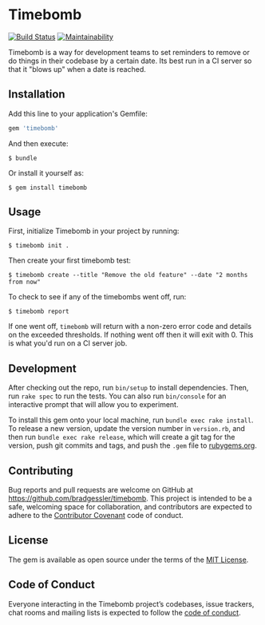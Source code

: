 # Timebomb

[![Build Status](https://travis-ci.org/bradgessler/timebomb.svg?branch=master)](https://travis-ci.org/bradgessler/timebomb) [![Maintainability](https://api.codeclimate.com/v1/badges/ca9b943b703e7023e6a5/maintainability)](https://codeclimate.com/github/bradgessler/timebomb/maintainability)

Timebomb is a way for development teams to set reminders to remove or do things in their codebase by a certain date. Its best run in a CI server so that it "blows up" when a date is reached.

## Installation

Add this line to your application's Gemfile:

```ruby
gem 'timebomb'
```

And then execute:

    $ bundle

Or install it yourself as:

    $ gem install timebomb

## Usage

First, initialize Timebomb in your project by running:

    $ timebomb init .

Then create your first timebomb test:

    $ timebomb create --title "Remove the old feature" --date "2 months from now"

To check to see if any of the timebombs went off, run:

    $ timebomb report

If one went off, `timebomb` will return with a non-zero error code and details on the exceeded thresholds. If nothing went off then it will exit with 0. This is what you'd run on a CI server job.

## Development

After checking out the repo, run `bin/setup` to install dependencies. Then, run `rake spec` to run the tests. You can also run `bin/console` for an interactive prompt that will allow you to experiment.

To install this gem onto your local machine, run `bundle exec rake install`. To release a new version, update the version number in `version.rb`, and then run `bundle exec rake release`, which will create a git tag for the version, push git commits and tags, and push the `.gem` file to [rubygems.org](https://rubygems.org).

## Contributing

Bug reports and pull requests are welcome on GitHub at https://github.com/bradgessler/timebomb. This project is intended to be a safe, welcoming space for collaboration, and contributors are expected to adhere to the [Contributor Covenant](http://contributor-covenant.org) code of conduct.

## License

The gem is available as open source under the terms of the [MIT License](https://opensource.org/licenses/MIT).

## Code of Conduct

Everyone interacting in the Timebomb project’s codebases, issue trackers, chat rooms and mailing lists is expected to follow the [code of conduct](https://github.com/bradgessler/timebomb/blob/master/CODE_OF_CONDUCT.md).
